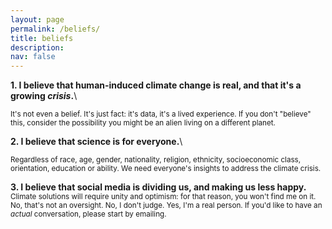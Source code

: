 ```yaml
---
layout: page
permalink: /beliefs/
title: beliefs
description:
nav: false
---
```


**1. I believe that human-induced climate change is real, and that it's a growing *crisis*.**\
<!-- <sub><sup>It's not even a belief. It's just fact. It's data, it's a lived experience. If you don't "believe" this, then consider the possibility you might be an alien living on a different planet.</sup></sub> -->
<sup>It's not even a belief. It's just fact: it's data, it's a lived experience. If you don't "believe" this, consider the possibility you might be an alien living on a different planet.</sup>

**2. I believe that science is for everyone.**\
<!-- <sub><sup>Regardless of  race, age, gender, nationality, religion, ethnicity, socioeconomic class, orientation, education or ability (among *all* others). </sup></sub> -->
<sup>Regardless of  race, age, gender, nationality, religion, ethnicity, socioeconomic class, orientation, education or ability.  We need everyone's insights to address the climate crisis.</sup>

**3. I believe that social media is dividing us, and making us less happy.**\
<sup>Climate solutions will require unity and optimism: for that reason, you won't find me on it. No, that's not an oversight. No, I don't judge. Yes, I'm a real person. If you'd like to have an *actual* conversation, please start by emailing. </sup>
